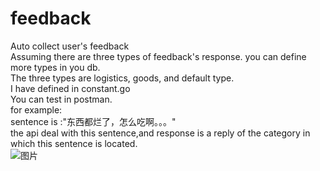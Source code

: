 # feedback
Auto collect user's feedback  
Assuming there are three types of feedback's response. you can define more types in you db.  
The three types are logistics, goods, and default type.    
I have defined in constant.go  
You can test in postman.  
for example:  
sentence is :"东西都烂了，怎么吃啊。。。"  
the api deal with this sentence,and response is a reply of the category in which this sentence is located.  
![图片](https://github.com/antiWalker/feedback/assets/27910878/fe3ad46b-844d-45f9-93e6-71d39bbffbe2)
